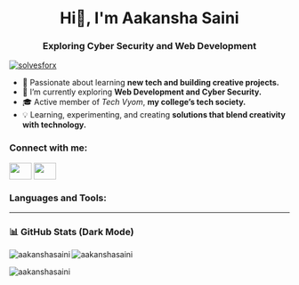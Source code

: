 <h1 align="center">Hi👋, I'm Aakansha Saini</h1>
<h3 align="center">Exploring Cyber Security and Web Development</h3>

<p align="left">
  <a href="https://twitter.com/solvesforx" target="blank">
    <img src="https://img.shields.io/twitter/follow/solvesforx?logo=twitter&style=for-the-badge" alt="solvesforx" />
  </a>
</p>

- 💬 Passionate about learning **new tech and building creative projects.**
- 🌱 I’m currently exploring **Web Development and Cyber Security.**
- 🎓 Active member of *Tech Vyom*, **my college’s tech society.**
- 💡 Learning, experimenting, and creating **solutions that blend creativity with technology.**

<h3 align="left">Connect with me:</h3>
<p align="left">
  <a href="https://twitter.com/solvesforx" target="blank"><img align="center" src="https://raw.githubusercontent.com/rahuldkjain/github-profile-readme-generator/master/src/images/icons/Social/twitter.svg" height="30" width="40" /></a>
  <a href="https://linkedin.com/in/aakanshasaini" target="blank"><img align="center" src="https://raw.githubusercontent.com/rahuldkjain/github-profile-readme-generator/master/src/images/icons/Social/linked-in-alt.svg" height="30" width="40" /></a>
</p>

<h3 align="left">Languages and Tools:</h3>
<p align="left">
  <!-- Your icons stay the same -->
</p>

---

### 📊 GitHub Stats (Dark Mode)
<p>
  <img align="left" src="https://github-readme-stats.vercel.app/api/top-langs?username=aakanshasaini&show_icons=true&locale=en&layout=compact&theme=dracula" alt="aakanshasaini" />
</p>

<p>
  <img align="center" src="https://github-readme-stats.vercel.app/api?username=aakanshasaini&show_icons=true&locale=en&theme=dracula" alt="aakanshasaini" />
</p>

<p>
  <img align="center" src="https://github-readme-streak-stats.herokuapp.com/?user=aakanshasaini&theme=dracula" alt="aakanshasaini" />
</p>
